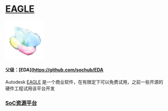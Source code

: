 ﻿# [EAGLE](https://github.com/sochub/EAGLE) 
[![sites](SoC/qitas.png)](http://www.qitas.cn) 
#### 父级：[EDA](https://github.com/sochub/EDA

Autodesk [EAGLE](https://github.com/sochub/EAGLE) 是一个商业软件，在有限定下可以免费试用，之前一些开源的硬件工程试用该平台开发

###  [SoC资源平台](http://www.qitas.cn)
